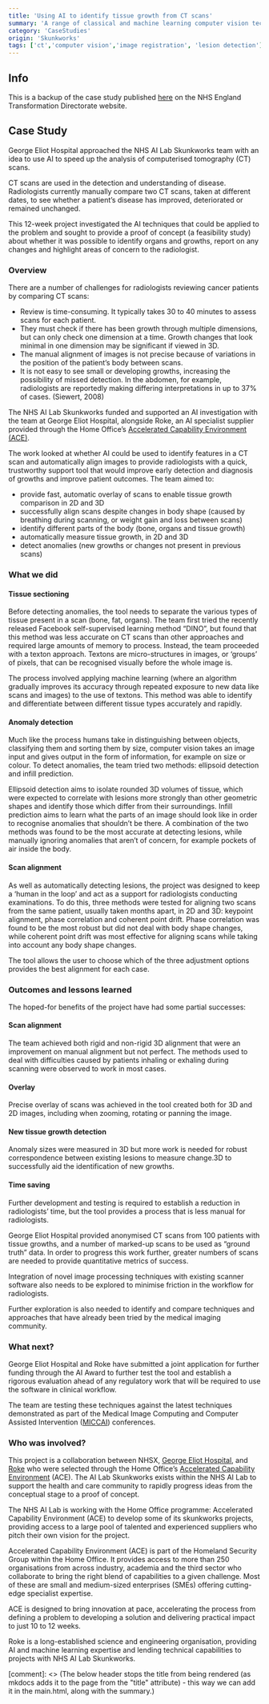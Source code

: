 ```yaml
---
title: 'Using AI to identify tissue growth from CT scans'
summary: 'A range of classical and machine learning computer vision techniques to align and detect lesions in anomyised CT scans over time from George Eliot Hospital NHS Trust.'
category: 'CaseStudies'
origin: 'Skunkworks'
tags: ['ct','computer vision','image registration', 'lesion detection']
---
```


## Info
This is a backup of the case study published [here](https://transform.england.nhs.uk/ai-lab/explore-all-resources/develop-ai/using-ai-to-identify-tissue-growth-from-ct-scans/) on the NHS England Transformation Directorate website.

## Case Study
George Eliot Hospital approached the NHS AI Lab Skunkworks team with an idea to use AI to speed up the analysis of computerised tomography (CT) scans.

CT scans are used in the detection and understanding of disease. Radiologists currently manually compare two CT scans, taken at different dates, to see whether a patient’s disease has improved, deteriorated or remained unchanged.

This 12-week project investigated the AI techniques that could be applied to the problem and sought to provide a proof of concept (a feasibility study) about whether it was possible to identify organs and growths, report on any changes and highlight areas of concern to the radiologist.

### Overview
There are a number of challenges for radiologists reviewing cancer patients by comparing CT scans:

- Review is time-consuming. It typically takes 30 to 40 minutes to assess scans for each patient.
- They must check if there has been growth through multiple dimensions, but can only check one dimension at a time. Growth changes that look minimal in one dimension may be significant if viewed in 3D.
- The manual alignment of images is not precise because of variations in the position of the patient’s body between scans.
- It is not easy to see small or developing growths, increasing the possibility of missed detection. In the abdomen, for example, radiologists are reportedly making differing interpretations in up to 37% of cases. (Siewert, 2008)

The NHS AI Lab Skunkworks funded and supported an AI investigation with the team at George Eliot Hospital, alongside Roke, an AI specialist supplier provided through the Home Office’s [Accelerated Capability Environment (ACE)](https://transform.england.nhs.uk/ai-lab/explore-all-resources/develop-ai/using-ai-to-identify-tissue-growth-from-ct-scans/#who).

The work looked at whether AI could be used to identify features in a CT scan and automatically align images to provide radiologists with a quick, trustworthy support tool that would improve early detection and diagnosis of growths and improve patient outcomes. The team aimed to:

- provide fast, automatic overlay of scans to enable tissue growth comparison in 2D and 3D
- successfully align scans despite changes in body shape (caused by breathing during scanning, or weight gain and loss between scans)
- identify different parts of the body (bone, organs and tissue growth)
- automatically measure tissue growth, in 2D and 3D
- detect anomalies (new growths or changes not present in previous scans)

### What we did
#### Tissue sectioning
Before detecting anomalies, the tool needs to separate the various types of tissue present in a scan (bone, fat, organs). The team first tried the recently released Facebook self-supervised learning method “DINO”, but found that this method was less accurate on CT scans than other approaches and required large amounts of memory to process. Instead, the team proceeded with a texton approach. Textons are micro-structures in images, or ‘groups’ of pixels, that can be recognised visually before the whole image is.

The process involved applying machine learning (where an algorithm gradually improves its accuracy through repeated exposure to new data like scans and images) to the use of textons. This method was able to identify and differentiate between different tissue types accurately and rapidly.

#### Anomaly detection
Much like the process humans take in distinguishing between objects, classifying them and sorting them by size, computer vision takes an image input and gives output in the form of information, for example on size or colour. To detect anomalies, the team tried two methods: ellipsoid detection and infill prediction.

Ellipsoid detection aims to isolate rounded 3D volumes of tissue, which were expected to correlate with lesions more strongly than other geometric shapes and identify those which differ from their surroundings. Infill prediction aims to learn what the parts of an image should look like in order to recognise anomalies that shouldn’t be there. A combination of the two methods was found to be the most accurate at detecting lesions, while manually ignoring anomalies that aren’t of concern, for example pockets of air inside the body.

#### Scan alignment
As well as automatically detecting lesions, the project was designed to keep a ‘human in the loop’ and act as a support for radiologists conducting examinations. To do this, three methods were tested for aligning two scans from the same patient, usually taken months apart, in 2D and 3D: keypoint alignment, phase correlation and coherent point drift. Phase correlation was found to be the most robust but did not deal with body shape changes, while coherent point drift was most effective for aligning scans while taking into account any body shape changes.

The tool allows the user to choose which of the three adjustment options provides the best alignment for each case.


### Outcomes and lessons learned
The hoped-for benefits of the project have had some partial successes:

#### Scan alignment
The team achieved both rigid and non-rigid 3D alignment that were an improvement on manual alignment but not perfect. The methods used to deal with difficulties caused by patients inhaling or exhaling during scanning were observed to work in most cases.

#### Overlay
Precise overlay of scans was achieved in the tool created both for 3D and 2D images, including when zooming, rotating or panning the image.

#### New tissue growth detection
Anomaly sizes were measured in 3D but more work is needed for robust correspondence between existing lesions to measure change.3D to successfully aid the identification of new growths.

#### Time saving
Further development and testing is required to establish a reduction in radiologists’ time, but the tool provides a process that is less manual for radiologists.

George Eliot Hospital provided anonymised CT scans from 100 patients with tissue growths, and a number of marked-up scans to be used as “ground truth” data. In order to progress this work further, greater numbers of scans are needed to provide quantitative metrics of success.

Integration of novel image processing techniques with existing scanner software also needs to be explored to minimise friction in the workflow for radiologists.

Further exploration is also needed to identify and compare techniques and approaches that have already been tried by the medical imaging community.


### What next?
George Eliot Hospital and Roke have submitted a joint application for further funding through the AI Award to further test the tool and establish a rigorous evaluation ahead of any regulatory work that will be required to use the software in clinical workflow.

The team are testing these techniques against the latest techniques demonstrated as part of the Medical Image Computing and Computer Assisted Intervention ([MICCAI](http://www.miccai.org/)) conferences.

### Who was involved?
This project is a collaboration between NHSX, [George Eliot Hospital](http://www.geh.nhs.uk/), and [Roke](https://www.roke.co.uk/) who were selected through the Home Office’s [Accelerated Capability Environment](https://www.gov.uk/government/groups/accelerated-capability-environment-ace) (ACE). The AI Lab Skunkworks exists within the NHS AI Lab to support the health and care community to rapidly progress ideas from the conceptual stage to a proof of concept.

The NHS AI Lab is working with the Home Office programme: Accelerated Capability Environment (ACE) to develop some of its skunkworks projects, providing access to a large pool of talented and experienced suppliers who pitch their own vision for the project.

Accelerated Capability Environment (ACE) is part of the Homeland Security Group within the Home Office. It provides access to more than 250 organisations from across industry, academia and the third sector who collaborate to bring the right blend of capabilities to a given challenge. Most of these are small and medium-sized enterprises (SMEs) offering cutting-edge specialist expertise.

ACE is designed to bring innovation at pace, accelerating the process from defining a problem to developing a solution and delivering practical impact to just 10 to 12 weeks.

Roke is a long-established science and engineering organisation, providing AI and machine learning expertise and lending technical capabilities to projects with NHS AI Lab Skunkworks.

[comment]: <> (The below header stops the title from being rendered (as mkdocs adds it to the page from the "title" attribute) - this way we can add it in the main.html, along with the summary.)
#